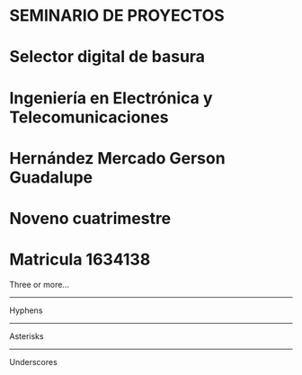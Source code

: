 # SEMINARIO DE PROYECTOS
# Selector digital de basura
# Ingeniería en Electrónica y Telecomunicaciones
# Hernández Mercado Gerson Guadalupe
# Noveno cuatrimestre
# Matricula 1634138
Three or more...

---

Hyphens

***

Asterisks

___

Underscores
